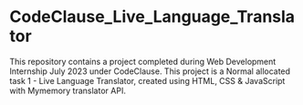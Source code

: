 # CodeClause_Live_Language_Translator
This repository contains a project completed during Web Development Internship July 2023 under CodeClause. This project is a Normal allocated task 1 - Live Language Translator, created using HTML, CSS & JavaScript with Mymemory translator API.
